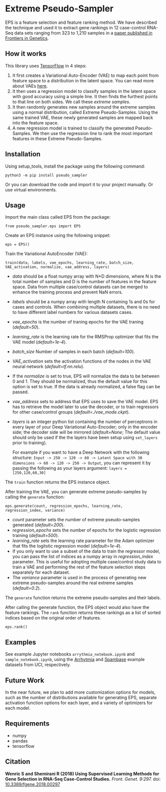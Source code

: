 # Extreme Pseudo-Sampler
EPS is a feature selection and feature ranking method. 
We have described the technique and used it to extract gene rankings in 12 case-control RNA-Seq data sets ranging from 323 to 1,210 samples in a [paper published in Frontiers in Genetics](https://www.frontiersin.org/articles/10.3389/fgene.2018.00297/full). 

## How it works
This library uses [TensorFlow](https://www.tensorflow.org/) in 4 steps: 
1. It first creates a Variational Auto-Encoder (VAE) to map each point from feature space to a distribution in the latent space. You can read more about VAEs [here](https://arxiv.org/abs/1312.6114).
2. It then uses a regression model to classify samples in the latent space with good accuracy using a simple line. It then finds the furthest points to that line on both sides. We call these *extreme samples*. 
3. It then randomly generates new samples around the extreme samples using a normal distribution, called Extreme Pseudo-Samples. Using the same trained VAE, these newly generated samples are mapped back into the feature space. 
4. A new regression model is trained to classify the generated Pseudo-Samples. We then use the regression line to rank the most important features in these Extreme Pseudo-Samples. 

## Installation
Using setup_tools, install the package using the following command:

`python3 -m pip install pseudo_sampler`

Or you can download the code and import it to your project manually. Or use virtual environments.

## Usage
Import the main class called EPS from the package:

`from pseudo_sampler.eps import EPS`

Create an EPS instance using the following snippet:

`eps = EPS()`

Train the Variational AutoEncoder (VAE):

`train(data, labels, vae_epochs, learning_rate, batch_size, VAE_activation, normalize, vae_address, layers)`

- *data* should be a float numpy array with N\*D dimensions, where N is the total number of samples and D is the number of features in the feature space. Data from multiple case/control datasets can be merged to enhance the training process and prevent NaN errors.
- *labels* should be a numpy array with length N containing 1s and 0s for cases and controls. When combining multiple datasets, there is no need to have different label numbers for various datasets cases.
- *vae_epochs* is the number of traning epochs for the VAE traning (*default=50*).
- *learning_rate* is the learning rate for the RMSProp optimizer that fits the VAE model (*default=1e-4*).
- *batch_size* Number of samples in each batch (*default=100*).
- *VAE_activation* sets the activation functions of the nodes in the VAE neural network (*default=tf.nn.relu*).
- If the *normalize* is set to true, EPS will normalize the data to be between 0 and 1. They should be normalized, thus the default value for this option is set to true. If the data is already normalized, a false flag can be passed.
- *vae_address* sets to address that EPS uses to save the VAE model. EPS has to retrieve the model later to use the decoder, or to train regressors for other case/control groups (*default=./vae_mode.ckpt*).
- *layers* is an integer python list containing the number of perceptrons in every layer of your Deep Variational Auto-Encoder; only in the encoder side; the decoder side will be mirrored (*default=None*; The default value should only be used if the the layers have been setup using `set_layers` prior to training).

   For example if you want to have a Deep Network with the following structure:
`Input -> 250 -> 120 -> 60 -> Latent Space with 30 dimensions -> 60 -> 120 -> 250 -> Output`, you can represent it by passing the following as your layers argument: `layers = [250,120,60,30]`

The `train` function returns the EPS instance object.

After training the VAE, you can generate extreme pseudo-samples by calling the `generate` function:

`eps.generate(count, regression_epochs, learning_rate, regression_index, variance)`

- *count* parameter sets the number of extreme pseudo-samples generated (*default=200*).
- *regression_epochs* sets the number of epochs for the logistic regression training (*default=500*).
- *learning_rate* sets the learning rate parameter for the Adam optimizer that fits the logitstic regression model (*default=1e-4*).
- If you only want to use a subset of the data to train the regressor model, you can pass the list of indices as a numpy array  in *regression_index* parameter. This is useful for adopting multiple case/control study data to train a VAE and performing the rest of the feature selection steps separately for each dataset.
- The *variance* parameter is used in the process of generating new extreme pseudo-samples around the real extreme samples (*default=0.2*).

The `generate` function returns the extreme pseudo-samples and their labels.

After calling the generate function, the EPS object would also have the feature rankings. The `rank` function returns these rankings as a list of sorted indices based on the original order of features.

`eps.rank()`

## Examples
See example Jupyter notebooks `arrythmia_notebook.ipynb` and `sample_notebook.ipynb`, using the [Arrhytmia](http://archive.ics.uci.edu/ml//datasets/Arrhythmia) and [Spambase](http://archive.ics.uci.edu/ml/datasets/Spambase/) example datasets from UCI, respectively.


## Future Work
In the near future, we plan to add more customization options for models, such as the number of distributions available for generating EPS, separate activation function options for each layer, and a variety of optimizers for each model. 

## Requirements
- numpy
- pandas
- tensorflow

## Citation

**Wenric S and Shemirani R (2018) Using Supervised Learning Methods for Gene Selection in RNA-Seq Case-Control Studies.** *Front. Genet. 9:297.* doi: [10.3389/fgene.2018.00297](https://doi.org/10.3389/fgene.2018.00297)